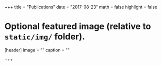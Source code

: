 +++
title = "Publications"
date = "2017-08-23"
math = false
highlight = false

# Optional featured image (relative to `static/img/` folder).
[header]
image = ""
caption = ""

+++
